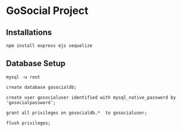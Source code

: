 # GoSocial Project

## Installations

```
npm install express ejs sequelize
```

## Database Setup

```
mysql -u root
```

``` 
create database gosocialdb;

create user gosocialuser identified with mysql_native_password by 'gosocialpassword';

grant all privileges on gosocialdb.*  to gosocialuser;

flush privileges;
```